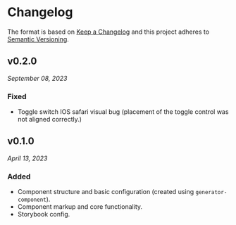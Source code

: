 # Changelog

The format is based on [Keep a Changelog](http://keepachangelog.com/en/1.0.0/)
and this project adheres to [Semantic Versioning](http://semver.org/spec/v2.0.0.html).

v0.2.0
------------------------------
*September 08, 2023*

### Fixed
- Toggle switch IOS safari visual bug (placement of the toggle control was not aligned correctly.)


v0.1.0
------------------------------
*April 13, 2023*

### Added
- Component structure and basic configuration (created using `generator-component`).
- Component markup and core functionality.
- Storybook config.
